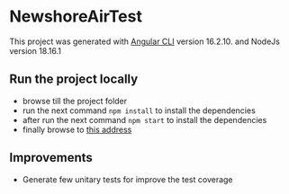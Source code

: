 # NewshoreAirTest

This project was generated with [Angular CLI](https://github.com/angular/angular-cli) version 16.2.10. and NodeJs version 18.16.1

## Run the project locally

- browse till the project folder
- run the next command `npm install` to install the dependencies
- after run the next command `npm start` to install the dependencies
- finally browse to [this address](http://localhost:4200/flight-path?origin=PEI&destination=BCN&maxFlights=0) 

## Improvements
- Generate few unitary tests for improve the test coverage




